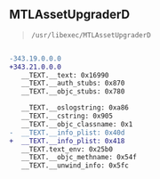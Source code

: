 ## MTLAssetUpgraderD

> `/usr/libexec/MTLAssetUpgraderD`

```diff

-343.19.0.0.0
+343.21.0.0.0
   __TEXT.__text: 0x16990
   __TEXT.__auth_stubs: 0x870
   __TEXT.__objc_stubs: 0x780

   __TEXT.__oslogstring: 0xa86
   __TEXT.__cstring: 0x905
   __TEXT.__objc_classname: 0x1
-  __TEXT.__info_plist: 0x40d
+  __TEXT.__info_plist: 0x418
   __TEXT.text_env: 0x25b0
   __TEXT.__objc_methname: 0x54f
   __TEXT.__unwind_info: 0x5fc

```
